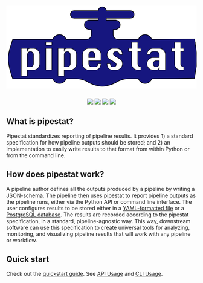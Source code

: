 # <img src="https://raw.githubusercontent.com/pepkit/pipestat/master/docs/img/pipestat_logo.svg?sanitize=true" alt="pipestat" class="img-header"/>

<p align="center">
<a href="https://pep.databio.org" alt="PEP compatible"><img src="https://pepkit.github.io/img/PEP-compatible-green.svg"/></a>
<a href="https://github.com/pepkit/pipestat/actions/workflows/run-pytest.yml" alt="Run pytests"><img src="https://github.com/pepkit/pipestat/workflows/Run%20pytests/badge.svg"/></a>
<a href="https://pypi.org/project/pipestat" alt="PyPI badge"><img src="https://img.shields.io/pypi/v/eido"/></a>
<a href="https://github.com/pepkit/pipestat" alt="GitHub source code"><img src="https://img.shields.io/badge/source-github-354a75?logo=github"/></a>
</p>


## What is pipestat?

Pipestat standardizes reporting of pipeline results. It provides 1) a standard specification for how pipeline outputs should be stored; and 2) an implementation to easily write results to that format from within Python or from the command line.

## How does pipestat work?

A pipeline author defines all the outputs produced by a pipeline by writing a JSON-schema. The pipeline then uses pipestat to report pipeline outputs as the pipeline runs, either via the Python API or command line interface. The user configures results to be stored either in a [YAML-formatted file](https://yaml.org/spec/1.2/spec.html) or a [PostgreSQL database](https://www.postgresql.org/). The results are recorded according to the pipestat specification, in a standard, pipeline-agnostic way. This way, downstream software can use this specification to create universal tools for analyzing, monitoring, and visualizing pipeline results that will work with any pipeline or workflow.

<!-- TODO: This needs a graphical representation here. -->

## Quick start
Check out the [quickstart guide](./code/api-quickstar.md). See [API Usage](./code/python-tutorial.md) and [CLI Usage](./code/cli.md).
